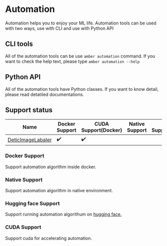 # Automation

Automation helps you to enjoy your ML life.
Automation tools can be used with two ways, use with CLI and use with Python API

## CLI tools

All of the automation tools can be use `amber automation` command.
If you want to check the help text, please type `amber automation --help`

## Python API

All of the automation tools have Python classes.
If you want to know detail, please read detatiled documentations.

## Support status

| Name                                        | Docker Support     | CUDA Support(Docker) | Native Support | CUDA Support(Native) | Huggingface Support |
|---------------------------------------------|--------------------|----------------------|----------------|----------------------|---------------------|
| [DeticImageLabaler](../detic_image_labaler) | :heavy_check_mark: | :heavy_check_mark:   |                |                      |                     |

### Docker Support
Support automation algorithm inside docker.

### Native Support
Support automation algorithm in native environment.

### Hugging face Support
Support running automation algorithum on [hugging face.](https://huggingface.co/)

### CUDA Support
Support cuda for accelerating automation.
